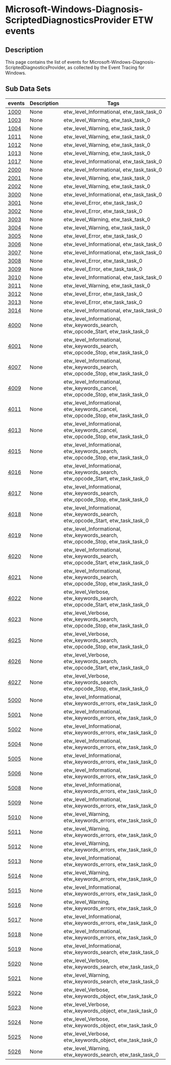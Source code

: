 # Microsoft-Windows-Diagnosis-ScriptedDiagnosticsProvider ETW events

## Description
This page contains the list of events for Microsoft-Windows-Diagnosis-ScriptedDiagnosticsProvider, as collected by the Event Tracing for Windows.

## Sub Data Sets
|events|Description|Tags|
|---|---|---|
|[1000](events/event-1000.md)|None|etw_level_Informational, etw_task_task_0|
|[1003](events/event-1003.md)|None|etw_level_Warning, etw_task_task_0|
|[1004](events/event-1004.md)|None|etw_level_Warning, etw_task_task_0|
|[1011](events/event-1011.md)|None|etw_level_Warning, etw_task_task_0|
|[1012](events/event-1012.md)|None|etw_level_Warning, etw_task_task_0|
|[1013](events/event-1013.md)|None|etw_level_Warning, etw_task_task_0|
|[1017](events/event-1017.md)|None|etw_level_Informational, etw_task_task_0|
|[2000](events/event-2000.md)|None|etw_level_Informational, etw_task_task_0|
|[2001](events/event-2001.md)|None|etw_level_Warning, etw_task_task_0|
|[2002](events/event-2002.md)|None|etw_level_Warning, etw_task_task_0|
|[3000](events/event-3000.md)|None|etw_level_Informational, etw_task_task_0|
|[3001](events/event-3001.md)|None|etw_level_Error, etw_task_task_0|
|[3002](events/event-3002.md)|None|etw_level_Error, etw_task_task_0|
|[3003](events/event-3003.md)|None|etw_level_Warning, etw_task_task_0|
|[3004](events/event-3004.md)|None|etw_level_Warning, etw_task_task_0|
|[3005](events/event-3005.md)|None|etw_level_Error, etw_task_task_0|
|[3006](events/event-3006.md)|None|etw_level_Informational, etw_task_task_0|
|[3007](events/event-3007.md)|None|etw_level_Informational, etw_task_task_0|
|[3008](events/event-3008.md)|None|etw_level_Error, etw_task_task_0|
|[3009](events/event-3009.md)|None|etw_level_Error, etw_task_task_0|
|[3010](events/event-3010.md)|None|etw_level_Informational, etw_task_task_0|
|[3011](events/event-3011.md)|None|etw_level_Warning, etw_task_task_0|
|[3012](events/event-3012.md)|None|etw_level_Error, etw_task_task_0|
|[3013](events/event-3013.md)|None|etw_level_Error, etw_task_task_0|
|[3014](events/event-3014.md)|None|etw_level_Informational, etw_task_task_0|
|[4000](events/event-4000.md)|None|etw_level_Informational, etw_keywords_search, etw_opcode_Start, etw_task_task_0|
|[4001](events/event-4001.md)|None|etw_level_Informational, etw_keywords_search, etw_opcode_Stop, etw_task_task_0|
|[4007](events/event-4007.md)|None|etw_level_Informational, etw_keywords_search, etw_opcode_Stop, etw_task_task_0|
|[4009](events/event-4009.md)|None|etw_level_Informational, etw_keywords_cancel, etw_opcode_Stop, etw_task_task_0|
|[4011](events/event-4011.md)|None|etw_level_Informational, etw_keywords_cancel, etw_opcode_Stop, etw_task_task_0|
|[4013](events/event-4013.md)|None|etw_level_Informational, etw_keywords_cancel, etw_opcode_Stop, etw_task_task_0|
|[4015](events/event-4015.md)|None|etw_level_Informational, etw_keywords_search, etw_opcode_Stop, etw_task_task_0|
|[4016](events/event-4016.md)|None|etw_level_Informational, etw_keywords_search, etw_opcode_Start, etw_task_task_0|
|[4017](events/event-4017.md)|None|etw_level_Informational, etw_keywords_search, etw_opcode_Stop, etw_task_task_0|
|[4018](events/event-4018.md)|None|etw_level_Informational, etw_keywords_search, etw_opcode_Start, etw_task_task_0|
|[4019](events/event-4019.md)|None|etw_level_Informational, etw_keywords_search, etw_opcode_Stop, etw_task_task_0|
|[4020](events/event-4020.md)|None|etw_level_Informational, etw_keywords_search, etw_opcode_Start, etw_task_task_0|
|[4021](events/event-4021.md)|None|etw_level_Informational, etw_keywords_search, etw_opcode_Stop, etw_task_task_0|
|[4022](events/event-4022.md)|None|etw_level_Verbose, etw_keywords_search, etw_opcode_Start, etw_task_task_0|
|[4023](events/event-4023.md)|None|etw_level_Verbose, etw_keywords_search, etw_opcode_Stop, etw_task_task_0|
|[4025](events/event-4025.md)|None|etw_level_Verbose, etw_keywords_search, etw_opcode_Stop, etw_task_task_0|
|[4026](events/event-4026.md)|None|etw_level_Verbose, etw_keywords_search, etw_opcode_Start, etw_task_task_0|
|[4027](events/event-4027.md)|None|etw_level_Verbose, etw_keywords_search, etw_opcode_Stop, etw_task_task_0|
|[5000](events/event-5000.md)|None|etw_level_Informational, etw_keywords_errors, etw_task_task_0|
|[5001](events/event-5001.md)|None|etw_level_Informational, etw_keywords_errors, etw_task_task_0|
|[5002](events/event-5002.md)|None|etw_level_Informational, etw_keywords_errors, etw_task_task_0|
|[5004](events/event-5004.md)|None|etw_level_Informational, etw_keywords_errors, etw_task_task_0|
|[5005](events/event-5005.md)|None|etw_level_Informational, etw_keywords_errors, etw_task_task_0|
|[5006](events/event-5006.md)|None|etw_level_Informational, etw_keywords_errors, etw_task_task_0|
|[5008](events/event-5008.md)|None|etw_level_Informational, etw_keywords_errors, etw_task_task_0|
|[5009](events/event-5009.md)|None|etw_level_Informational, etw_keywords_errors, etw_task_task_0|
|[5010](events/event-5010.md)|None|etw_level_Warning, etw_keywords_errors, etw_task_task_0|
|[5011](events/event-5011.md)|None|etw_level_Warning, etw_keywords_errors, etw_task_task_0|
|[5012](events/event-5012.md)|None|etw_level_Warning, etw_keywords_errors, etw_task_task_0|
|[5013](events/event-5013.md)|None|etw_level_Informational, etw_keywords_errors, etw_task_task_0|
|[5014](events/event-5014.md)|None|etw_level_Warning, etw_keywords_errors, etw_task_task_0|
|[5015](events/event-5015.md)|None|etw_level_Informational, etw_keywords_errors, etw_task_task_0|
|[5016](events/event-5016.md)|None|etw_level_Warning, etw_keywords_errors, etw_task_task_0|
|[5017](events/event-5017.md)|None|etw_level_Informational, etw_keywords_errors, etw_task_task_0|
|[5018](events/event-5018.md)|None|etw_level_Informational, etw_keywords_errors, etw_task_task_0|
|[5019](events/event-5019.md)|None|etw_level_Informational, etw_keywords_search, etw_task_task_0|
|[5020](events/event-5020.md)|None|etw_level_Verbose, etw_keywords_search, etw_task_task_0|
|[5021](events/event-5021.md)|None|etw_level_Warning, etw_keywords_search, etw_task_task_0|
|[5022](events/event-5022.md)|None|etw_level_Verbose, etw_keywords_object, etw_task_task_0|
|[5023](events/event-5023.md)|None|etw_level_Verbose, etw_keywords_object, etw_task_task_0|
|[5024](events/event-5024.md)|None|etw_level_Verbose, etw_keywords_object, etw_task_task_0|
|[5025](events/event-5025.md)|None|etw_level_Verbose, etw_keywords_object, etw_task_task_0|
|[5026](events/event-5026.md)|None|etw_level_Warning, etw_keywords_search, etw_task_task_0|
